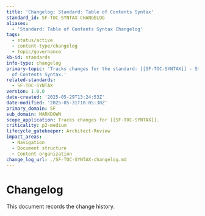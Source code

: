 ```yaml
---
title: 'Changelog: Standard: Table of Contents Syntax'
standard_id: SF-TOC-SYNTAX-CHANGELOG
aliases:
  - 'Standard: Table of Contents Syntax Changelog'
tags:
  - status/active
  - content-type/changelog
  - topic/governance
kb-id: standards
info-type: changelog
primary-topic: 'Tracks changes for the standard: [[SF-TOC-SYNTAX]] - Standard: Table
  of Contents Syntax.'
related-standards:
  - SF-TOC-SYNTAX
version: 1.0.0
date-created: '2025-05-29T13:24:53Z'
date-modified: '2025-05-31T10:05:30Z'
primary_domain: SF
sub_domain: MARKDOWN
scope_application: Tracks changes for [[SF-TOC-SYNTAX]].
criticality: p2-medium
lifecycle_gatekeeper: Architect-Review
impact_areas:
  - Navigation
  - Document structure
  - Content organization
change_log_url: ./SF-TOC-SYNTAX-changelog.md
---
```


# Changelog

This document records the change history.
